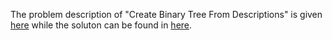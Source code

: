 The problem description of "Create Binary Tree From Descriptions" is given [here](https://leetcode.com/problems/create-binary-tree-from-descriptions/) while the soluton can be found in [here](https://github.com/aurimas13/Solutions-To-Problems/blob/main/LeetCode/Python%20Solutions/Create%20Binary%20Tree%20From%20Descriptions/create.py).

